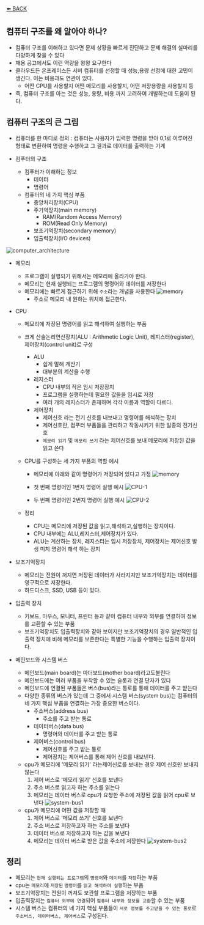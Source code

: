 [⬅️ BACK ](../README.md)

## 컴퓨터 구조를 왜 알아야 하나?

- 컴퓨터 구조를 이해하고 있다면 문제 상황을 빠르게 진단하고 문제 해결의 실마리를 다양하게 찾을 수 있다
- 채용 공고에서도 이런 역량을 왕왕 요구한다
- 클라우드든 온프레미스든 서버 컴퓨터를 선정할 때 성능,용량 선정에 대한 고민이 생긴다. 이는 비용과도 연관이 있다.
  - 어떤 CPU를 사용할지 어떤 메모리를 사용할지, 어떤 저쟝용량을 사용할지 등
- 즉, 컴퓨터 구조를 아는 것은 성능, 용량, 비용 까지 고려하여 개발하는데 도움이 된다.

## 컴퓨터 구조의 큰 그림

- 컴퓨터를 한 마디로 정의 : 컴퓨터는 사용자가 입력한 명령을 받아 0,1로 이루어진 형태로 변환하여 명령을 수행하고 그 결과로 데이터를 출력하는 기계

- 컴푸터의 구조
  - 컴푸터가 이해하는 정보
    - 데이터
    - 명령어
  - 컴퓨터의 네 가지 핵심 부품
    - 중앙처리장치(CPU)
    - 주기억장치(main memory)
      - RAM(Random Access Memory)
      - ROM(Read Only Memory)
    - 보조기억장치(secondary memory)
    - 입출력장치(I/O devices)

![computer_architecture](./imgs/computer_architecture.png)

- 메모리

  - 프로그램이 실행되기 위해서는 메모리에 올라가야 한다.
  - 메모리는 현재 실행되는 프로그램의 명령어와 데이터를 저장한다
  - 메모리에는 빠르게 접근하기 위해 `주소`라는 개념을 사용한다
    ![memory](./imgs/memory.png)
    - 주소로 메모리 내 원하는 위치에 접근한다.

- CPU

  - 메모리에 저장된 명령어를 읽고 해석하여 실행하는 부품
  - 크게 산술논리연산장치(ALU : Arithmetic Logic Unit), 레지스터(register), 제어장치(control unit)로 구성
    - ALU
      - 쉽게 말해 계산기
      - 대부분의 계산을 수행
    - 레지스터
      - CPU 내부의 작은 임시 저장장치
      - 프로그램을 실행하는데 필요한 값들을 임시로 저장
      - 여러 개의 레지스터가 존재하며 각각 이름과 역할이 다르다.
    - 제어장치
      - 제어신호 라는 전기 신호를 내보내고 명령어를 해석하는 장치
      - 제어신호란, 컴푸터 부품들을 관리하고 작동시키기 위한 일종의 전기신호
      - `메모리 읽기` 및 `메모리 쓰기` 라는 제어신호를 보내 메모리에 저장된 값을 읽고 쓴다
  - CPU를 구성하는 세 가지 부품의 역할 예시

    - 메모리에 아래와 같이 명령어가 저장되어 있다고 가정
      ![memory](./imgs/memory.png)

    - 첫 번째 명령어인 1번지 명령어 실행 예시
      ![CPU-1](./imgs/CPU-1.png)

    - 두 번째 명령어인 2번지 명령어 실행 예시
      ![CPU-2](./imgs/CPU-2.png)

  - 정리
    - CPU는 메모리에 저장된 값을 읽고,해석하고,실행하는 장치이다.
    - CPU 내부에는 ALU,레지스터,제어장치가 있다.
    - ALU는 계산하는 장치, 레지스터는 임시 저장장치, 제어장치는 제어신호 발생 미치 명령어 해석 하는 장치

- 보조기억장치

  - 메모리는 전원이 꺼지면 저장된 데이터가 사라지지만 보조기억장치는 데이터를 영구적으로 저장한다.
  - 하드디스크, SSD, USB 등이 있다.

- 입출력 장치

  - 키보드, 마우스, 모니터, 프린터 등과 같이 컴퓨터 내부와 외부를 연결하여 정보를 교환할 수 있는 부품
  - 보조기억장치도 입출력장치와 같아 보이지만 보조기억장치의 경우 일반적인 입출력 장치에 비해 메모리를 보존한다는 특별한 기능을 수행하는 입출력 장치이다.

- 메인보드와 시스템 버스
  - 메인보드(main board)는 마더보드(mother board)라고도불린다
  - 메인보드에는 여러 부품을 부착할 수 있는 슬롯과 연결 단자가 있다
  - 메인보드에 연결된 부품들은 버스(bus)라는 통로를 통해 데이터를 주고 받는다
  - 다양한 종류의 버스가 있는데 그 중에서 시스템 버스(system bus)는 컴퓨터의 네 가지 핵심 부품을 연결하는 가장 중요한 버스이다.
    - 주소버스(address bus)
      - 주소를 주고 받는 통로
    - 데이터버스(data bus)
      - 명령어와 데이터를 주고 받는 통로
    - 제어버스(control bus)
      - 제어신호를 주고 받는 통로
      - 제어장치는 제어버스를 통해 제어 신호를 내보낸다.
  - cpu가 메모리에 '메모리 읽기' 라는제어신로를 보내는 경우 제어 신호만 보내지 않는다
    1. 제어 버스로 '메모리 읽기' 신호를 보낸다
    2. 주소 버스로 읽고자 하는 주소를 읽는다
    3. 메모리는 데이터 버스로 cpu가 요청한 주소에 저장된 값을 읽어 cpu로 보낸다
       ![system-bus1](./imgs/system-bus1.png)
  - cpu가 메모리에 어떤 값을 저장할 때
    1. 제어 버스로 '메모리 쓰기' 신호를 보낸다
    2. 주소 버스로 저장하고자 하는 주소를 보낸다
    3. 데이터 버스로 저장하고자 하는 값을 보낸다
    4. 메모리는 데이터 버스로 받은 값을 주소에 저장한다
       ![system-bus2](./imgs/system-bus2.png)

## 정리

- 메모리는 `현재 실행되는 프로그램`의 `명령어`와 `데이터`를 `저장`하는 부품
- cpu는 `메모리`에 `저장된` `명령어`를 `읽고 해석하여 실행`하는 부품
- 보조기억장치는 전원이 꺼져도 보관할 프로그램을 저장하는 부품
- 입출력장치는 `컴퓨터 외부에 연결`되어 `컴퓨터 내부와 정보를 교환`할 수 있는 부품
- 시스템 버스는 컴퓨터의 네 가지 핵심 부품들이 `서로 정보를 주고받을 수 있는 통로`로 `주소버스, 데이터버스, 제어버스`로 구성된다.
